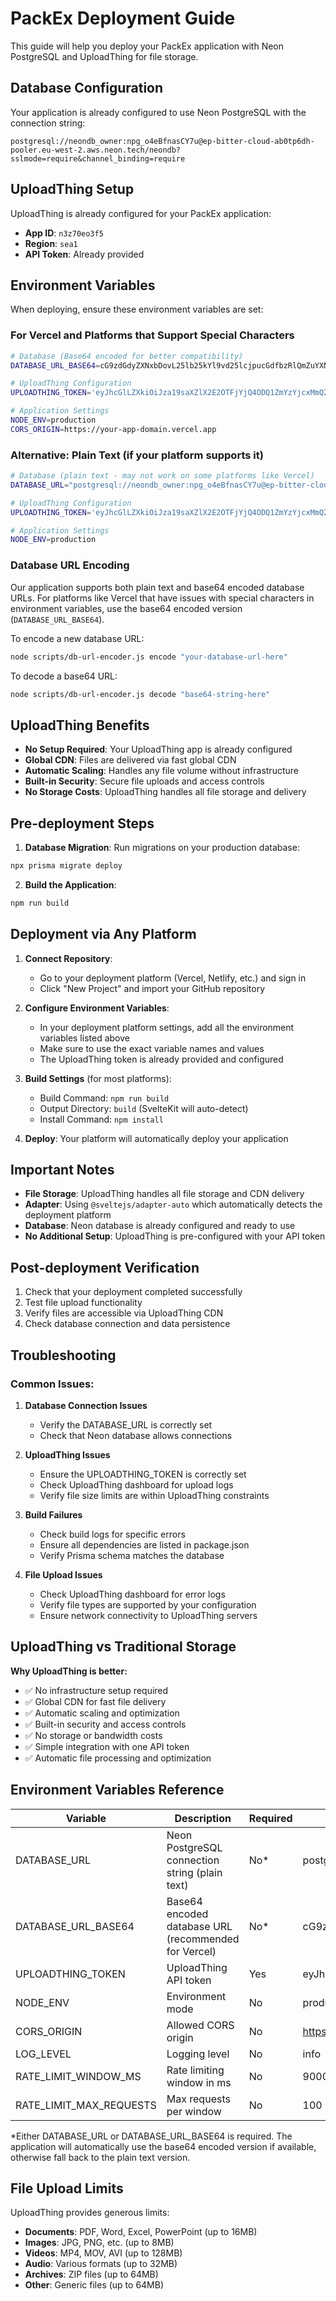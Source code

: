 # PackEx Deployment Guide

This guide will help you deploy your PackEx application with Neon PostgreSQL and UploadThing for file storage.

## Database Configuration

Your application is already configured to use Neon PostgreSQL with the connection string:
```
postgresql://neondb_owner:npg_o4eBfnasCY7u@ep-bitter-cloud-ab0tp6dh-pooler.eu-west-2.aws.neon.tech/neondb?sslmode=require&channel_binding=require
```

## UploadThing Setup

UploadThing is already configured for your PackEx application:
- **App ID**: `n3z70eo3f5`
- **Region**: `sea1`
- **API Token**: Already provided

## Environment Variables

When deploying, ensure these environment variables are set:

### For Vercel and Platforms that Support Special Characters
```bash
# Database (Base64 encoded for better compatibility)
DATABASE_URL_BASE64=cG9zdGdyZXNxbDovL25lb25kYl9vd25lcjpucGdfbzRlQmZuYXNDWTd1QGVwLWJpdHRlci1jbG91ZC1hYjB0cDZkaC1wb29sZXIuZXUtd2VzdC0yLmF3cy5uZW9uLnRlY2gvbmVvbmRiP3NzbG1vZGU9cmVxdWlyZSZjaGFubmVsX2JpbmRpbmc9cmVxdWlyZQ==

# UploadThing Configuration
UPLOADTHING_TOKEN='eyJhcGlLZXkiOiJza19saXZlX2E2OTFjYjQ4ODQ1ZmYzYjcxMmQ2YmIyMzFiYjk4MjczM2E5MjFjMjAzMGNkNjEwNGQ1MTc1Y2YzNmI0ZmI4MmEiLCJhcHBJZCI6Im4zejcwZW8zZjUiLCJyZWdpb25zIjpbInNlYTEiXX0='

# Application Settings
NODE_ENV=production
CORS_ORIGIN=https://your-app-domain.vercel.app
```

### Alternative: Plain Text (if your platform supports it)
```bash
# Database (plain text - may not work on some platforms like Vercel)
DATABASE_URL="postgresql://neondb_owner:npg_o4eBfnasCY7u@ep-bitter-cloud-ab0tp6dh-pooler.eu-west-2.aws.neon.tech/neondb?sslmode=require&channel_binding=require"

# UploadThing Configuration
UPLOADTHING_TOKEN='eyJhcGlLZXkiOiJza19saXZlX2E2OTFjYjQ4ODQ1ZmYzYjcxMmQ2YmIyMzFiYjk4MjczM2E5MjFjMjAzMGNkNjEwNGQ1MTc1Y2YzNmI0ZmI4MmEiLCJhcHBJZCI6Im4zejcwZW8zZjUiLCJyZWdpb25zIjpbInNlYTEiXX0='

# Application Settings
NODE_ENV=production
```

### Database URL Encoding
Our application supports both plain text and base64 encoded database URLs. For platforms like Vercel that have issues with special characters in environment variables, use the base64 encoded version (`DATABASE_URL_BASE64`).

To encode a new database URL:
```bash
node scripts/db-url-encoder.js encode "your-database-url-here"
```

To decode a base64 URL:
```bash
node scripts/db-url-encoder.js decode "base64-string-here"
```

## UploadThing Benefits

- **No Setup Required**: Your UploadThing app is already configured
- **Global CDN**: Files are delivered via fast global CDN
- **Automatic Scaling**: Handles any file volume without infrastructure
- **Built-in Security**: Secure file uploads and access controls
- **No Storage Costs**: UploadThing handles all file storage and delivery

## Pre-deployment Steps

1. **Database Migration**: Run migrations on your production database:
```bash
npx prisma migrate deploy
```

2. **Build the Application**:
```bash
npm run build
```

## Deployment via Any Platform

1. **Connect Repository**: 
   - Go to your deployment platform (Vercel, Netlify, etc.) and sign in
   - Click "New Project" and import your GitHub repository

2. **Configure Environment Variables**:
   - In your deployment platform settings, add all the environment variables listed above
   - Make sure to use the exact variable names and values
   - The UploadThing token is already provided and configured

3. **Build Settings** (for most platforms):
   - Build Command: `npm run build`
   - Output Directory: `build` (SvelteKit will auto-detect)
   - Install Command: `npm install`

4. **Deploy**: Your platform will automatically deploy your application

## Important Notes

- **File Storage**: UploadThing handles all file storage and CDN delivery
- **Adapter**: Using `@sveltejs/adapter-auto` which automatically detects the deployment platform
- **Database**: Neon database is already configured and ready to use
- **No Additional Setup**: UploadThing is pre-configured with your API token

## Post-deployment Verification

1. Check that your deployment completed successfully
2. Test file upload functionality  
3. Verify files are accessible via UploadThing CDN
4. Check database connection and data persistence

## Troubleshooting

### Common Issues:

1. **Database Connection Issues**
   - Verify the DATABASE_URL is correctly set
   - Check that Neon database allows connections

2. **UploadThing Issues**
   - Ensure the UPLOADTHING_TOKEN is correctly set
   - Check UploadThing dashboard for upload logs
   - Verify file size limits are within UploadThing constraints

3. **Build Failures**
   - Check build logs for specific errors
   - Ensure all dependencies are listed in package.json
   - Verify Prisma schema matches the database

4. **File Upload Issues**
   - Check UploadThing dashboard for error logs
   - Verify file types are supported by your configuration
   - Ensure network connectivity to UploadThing servers

## UploadThing vs Traditional Storage

**Why UploadThing is better:**
- ✅ No infrastructure setup required
- ✅ Global CDN for fast file delivery
- ✅ Automatic scaling and optimization
- ✅ Built-in security and access controls
- ✅ No storage or bandwidth costs
- ✅ Simple integration with one API token
- ✅ Automatic file processing and optimization

## Environment Variables Reference

| Variable | Description | Required | Example |
|----------|-------------|----------|---------|
| DATABASE_URL | Neon PostgreSQL connection string (plain text) | No* | postgresql://user:pass@host:5432/db |
| DATABASE_URL_BASE64 | Base64 encoded database URL (recommended for Vercel) | No* | cG9zdGdyZXNxbDov... |
| UPLOADTHING_TOKEN | UploadThing API token | Yes | eyJhcGlLZXk... |
| NODE_ENV | Environment mode | No | production |
| CORS_ORIGIN | Allowed CORS origin | No | https://yourdomain.com |
| LOG_LEVEL | Logging level | No | info |
| RATE_LIMIT_WINDOW_MS | Rate limiting window in ms | No | 900000 |
| RATE_LIMIT_MAX_REQUESTS | Max requests per window | No | 100 |

*Either DATABASE_URL or DATABASE_URL_BASE64 is required. The application will automatically use the base64 encoded version if available, otherwise fall back to the plain text version.

## File Upload Limits

UploadThing provides generous limits:
- **Documents**: PDF, Word, Excel, PowerPoint (up to 16MB)
- **Images**: JPG, PNG, etc. (up to 8MB)
- **Videos**: MP4, MOV, AVI (up to 128MB)  
- **Audio**: Various formats (up to 32MB)
- **Archives**: ZIP files (up to 64MB)
- **Other**: Generic files (up to 64MB)
